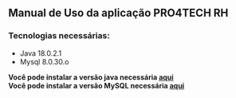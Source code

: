 ## Manual de Uso da aplicação PRO4TECH RH

### Tecnologias necessárias:

- Java 18.0.2.1
- Mysql 8.0.30.o

**Você pode instalar a versão java necessária <a href="https://www.java.com/pt-BR/download/">aqui</a>**<br>
**Você pode instalar a versão MySQL necessária <a href="https://dev.mysql.com/downloads/installer/">aqui</a>**

